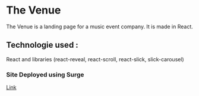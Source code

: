 # The Venue

The Venue is a landing page for a music event company. It is made in React.

## Technologie used :
React and libraries (react-reveal, react-scroll, react-slick, slick-carousel)

### Site Deployed using Surge

[Link](https://crwn-clothing-live.surge.sh/)
